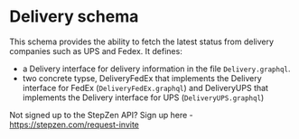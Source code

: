 # Delivery schema

This schema provides the ability to fetch the latest status from delivery companies such as UPS and Fedex. It defines:

- a Delivery interface for delivery information in the file `Delivery.graphql`.
- two concrete typse, DeliveryFedEx that implements the Delivery interface for FedEx (`DeliveryFedEx.graphql`) and DeliveryUPS that implements the Delivery interface for UPS (`DeliveryUPS.graphql`)

Not signed up to the StepZen API? Sign up here - https://stepzen.com/request-invite